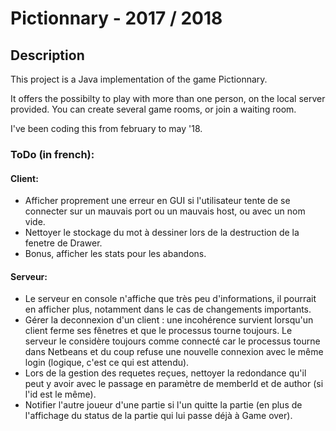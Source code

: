 # Pictionnary - 2017 / 2018 
## Description
This project is a Java implementation of the game Pictionnary.

It offers the possibilty to play with more than one person, on the local server provided.
You can create several game rooms, or join a waiting room.

I've been coding this from february to may '18.

### ToDo (in french):
#### Client:
 * Afficher proprement une erreur en GUI si l'utilisateur tente de se connecter sur un mauvais port ou un mauvais host, ou avec un nom vide.
 * Nettoyer le stockage du mot à dessiner lors de la destruction de la fenetre de Drawer.
 * Bonus, afficher les stats pour les abandons.
 
#### Serveur:
 * Le serveur en console n'affiche que très peu d'informations, il pourrait en afficher plus, notamment dans le cas de changements importants.
 * Gérer la deconnexion d'un client : une incohérence survient lorsqu'un client ferme ses fênetres et que le processus tourne toujours. Le serveur le considère toujours comme connecté car le processus tourne dans Netbeans et du coup refuse une nouvelle connexion avec le même login (logique, c'est ce qui est attendu).
 * Lors de la gestion des requetes reçues, nettoyer la redondance qu'il peut y avoir avec le passage en paramètre de memberId et de author (si l'id est le même).
 * Notifier l'autre joueur d'une partie si l'un quitte la partie (en plus de l'affichage du status de la partie qui lui passe déjà à Game over).


